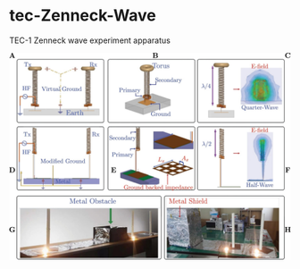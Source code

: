 # tec-Zenneck-Wave
TEC-1 Zenneck wave experiment apparatus


![](https://github.com/SteveJustin1963/tec-Zenneck-Wave/blob/main/pics/41598_2020_57554_Fig1_HTML.jpg)
